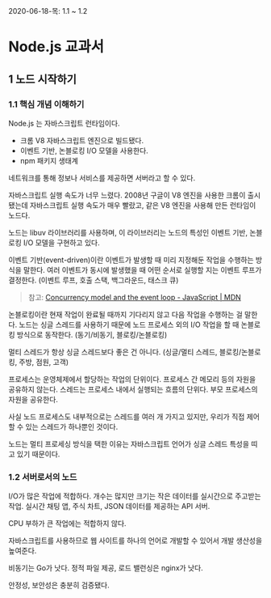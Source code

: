 2020-06-18-목: 1.1 ~ 1.2

# Node.js 교과서

## 1 노드 시작하기

### 1.1 핵심 개념 이해하기

Node.js 는 자바스크립트 런타임이다.

- 크롬 V8 자바스크립트 엔진으로 빌드됐다.
- 이벤트 기반, 논블로킹 I/O 모델을 사용한다.
- npm 패키지 생태계

네트워크를 통해 정보나 서비스를 제공하면 서버라고 할 수 있다.

자바스크립트 실행 속도가 너무 느렸다. 2008년 구글이 V8 엔진을 사용한 크롬이 출시됐는데 자바스크립트 실행 속도가 매우 빨랐고, 같은 V8 엔진을 사용해 만든 런타임이 노드다.

노드는 libuv 라이브러리를 사용하며, 이 라이브러리는 노드의 특성인 이벤트 기반, 논블로킹 I/O 모델을 구현하고 있다.

이벤트 기반(event-driven)이란 이벤트가 발생할 때 미리 지정해둔 작업을 수행하는 방식을 말한다. 여러 이벤트가 동시에 발생했을 때 어떤 순서로 실행할 지는 이벤트 루프가 결정한다. (이벤트 루프, 호출 스택, 백그라운드, 태스크 큐)

> 참고: [Concurrency model and the event loop - JavaScript | MDN](https://developer.mozilla.org/en-US/docs/Web/JavaScript/EventLoop)

논블로킹이란 현재 작업이 완료될 때까지 기다리지 않고 다음 작업을 수행하는 걸 말한다. 노드는 싱글 스레드를 사용하기 때문에 노드 프로세스 외의 I/O 작업을 할 때 논블로킹 방식으로 동작한다. (동기/비동기, 블로킹/논블로킹)

멀티 스레드가 항상 싱글 스레드보다 좋은 건 아니다. (싱글/멀티 스레드, 블로킹/논블로킹, 주방, 점원, 고객)

프로세스는 운영체제에서 할당하는 작업의 단위이다. 프로세스 간 메모리 등의 자원을 공유하지 않는다. 스레드는 프로세스 내에서 실행되는 흐름의 단위다. 부모 프로세스의 자원을 공유한다.

사실 노드 프로세스도 내부적으로는 스레드를 여러 개 가지고 있지만, 우리가 직접 제어할 수 있는 스레드가 하나뿐인 것이다.

노드는 멀티 프로세싱 방식을 택한 이유는 자바스크립트 언어가 싱글 스레드 특성을 띠고 있기 때문이다.

### 1.2 서버로서의 노드

I/O가 많은 작업에 적합하다. 개수는 많지만 크기는 작은 데이터를 실시간으로 주고받는 작업. 실시간 채팅 앱, 주식 차트, JSON 데이터를 제공하는 API 서버.

CPU 부하가 큰 작업에는 적합하지 않다.

자바스크립트를 사용하므로 웹 사이트를 하나의 언어로 개발할 수 있어서 개발 생산성을 높여준다.

비동기는 Go가 낫다. 정적 파일 제공, 로드 밸런싱은 nginx가 낫다.

안정성, 보안성은 충분히 검증됐다.




